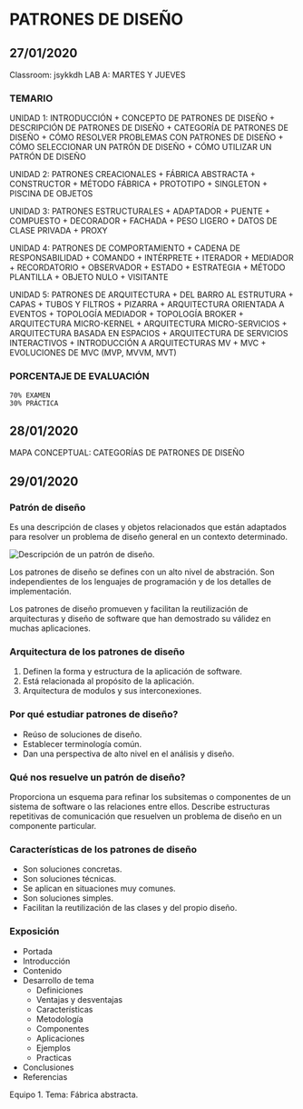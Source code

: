 # PATRONES DE DISEÑO

## 27/01/2020
Classroom: jsykkdh
LAB A: MARTES Y JUEVES

### TEMARIO
UNIDAD 1: INTRODUCCIÓN
	+ CONCEPTO DE PATRONES DE DISEÑO
	+ DESCRIPCIÓN DE PATRONES DE DISEÑO
	+ CATEGORÍA DE PATRONES DE DISEÑO
	+ CÓMO RESOLVER PROBLEMAS CON PATRONES DE DISEÑO
	+ CÓMO SELECCIONAR UN PATRÓN DE DISEÑO
	+ CÓMO UTILIZAR UN PATRÓN DE DISEÑO

UNIDAD 2: PATRONES CREACIONALES
	+ FÁBRICA ABSTRACTA
	+ CONSTRUCTOR
	+ MÉTODO FÁBRICA
	+ PROTOTIPO
	+ SINGLETON
	+ PISCINA DE OBJETOS
	
UNIDAD 3: PATRONES ESTRUCTURALES
	+ ADAPTADOR
	+ PUENTE
	+ COMPUESTO
	+ DECORADOR
	+ FACHADA
	+ PESO LIGERO
	+ DATOS DE CLASE PRIVADA
	+ PROXY
	
UNIDAD 4: PATRONES DE COMPORTAMIENTO
	+ CADENA DE RESPONSABILIDAD
	+ COMANDO
	+ INTÉRPRETE
	+ ITERADOR
	+ MEDIADOR
	+ RECORDATORIO
	+ OBSERVADOR
	+ ESTADO
	+ ESTRATEGIA
	+ MÉTODO PLANTILLA
	+ OBJETO NULO
	+ VISITANTE

UNIDAD 5: PATRONES DE ARQUITECTURA
	+ DEL BARRO AL ESTRUTURA
		+ CAPAS
		+ TUBOS Y FILTROS
		+ PIZARRA
	+ ARQUITECTURA ORIENTADA A EVENTOS
		+ TOPOLOGÍA MEDIADOR
		+ TOPOLOGÍA BROKER
	+ ARQUITECTURA MICRO-KERNEL
	+ ARQUITECTURA MICRO-SERVICIOS
	+ ARQUITECTURA BASADA EN ESPACIOS
	+ ARQUITECTURA DE SERVICIOS INTERACTIVOS
		+ INTRODUCCIÓN A ARQUITECTURAS MV
		+ MVC
		+ EVOLUCIONES DE MVC (MVP, MVVM, MVT)
		
### PORCENTAJE DE EVALUACIÓN
	70% EXAMEN
	30% PRÁCTICA

## 28/01/2020
MAPA CONCEPTUAL: CATEGORÍAS DE PATRONES DE DISEÑO

## 29/01/2020

### Patrón de diseño
Es una descripción de clases y objetos relacionados que están adaptados para resolver un problema de
diseño general en un contexto determinado. 

![Descripción de un patrón de diseño.](/images/1.png "Descripción de un patrón de diseño")

Los patrones de diseño se defines con un alto nivel de abstración.
Son independientes de los lenguajes de programación y de los detalles de implementación.

Los patrones de diseño promueven y facilitan la reutilización de arquitecturas y diseño de software que han
demostrado su válidez en muchas aplicaciones.

### Arquitectura de los patrones de diseño
1. Definen la forma y estructura de la aplicación de software.
2. Está relacionada al propósito de la aplicación.
3. Arquitectura de modulos y sus interconexiones.

### Por qué estudiar patrones de diseño?
+ Reúso de soluciones de diseño.
+ Establecer terminología común.
+ Dan una perspectiva de alto nivel en el análisis y diseño.

### Qué nos resuelve un patrón de diseño?
Proporciona un esquema para refinar los subsitemas o componentes de un sistema de software o las relaciones
entre ellos. Describe estructuras repetitivas de comunicación que resuelven un problema de diseño en un 
componente particular.

### Características de los patrones de diseño
+ Son soluciones concretas.
+ Son soluciones técnicas.
+ Se aplican en situaciones muy comunes.
+ Son soluciones simples.
+ Facilitan la reutilización de las clases y del propio diseño.

### Exposición
+ Portada
+ Introducción
+ Contenido
+ Desarrollo de tema
	+ Definiciones
	+ Ventajas y desventajas
	+ Características
	+ Metodología
	+ Componentes
	+ Aplicaciones
	+ Ejemplos
	+ Practicas
+ Conclusiones
+ Referencias

Equipo 1. Tema: Fábrica abstracta.

